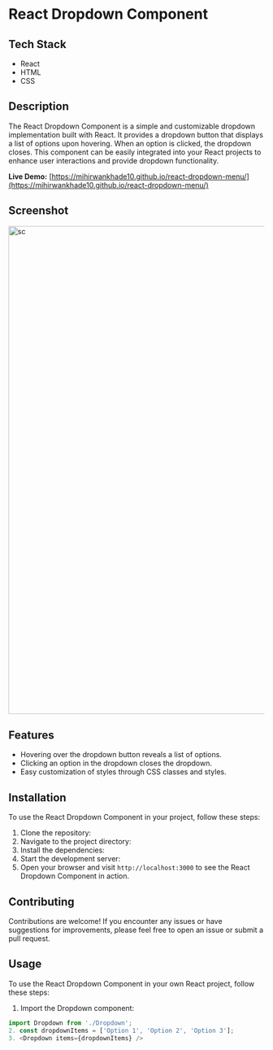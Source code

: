 # React Dropdown Component

## Tech Stack

- React
- HTML
- CSS

## Description

The React Dropdown Component is a simple and customizable dropdown implementation built with React. It provides a dropdown button that displays a list of options upon hovering. When an option is clicked, the dropdown closes. This component can be easily integrated into your React projects to enhance user interactions and provide dropdown functionality.

**Live Demo:** [https://mihirwankhade10.github.io/react-dropdown-menu/](https://mihirwankhade10.github.io/react-dropdown-menu/)

## Screenshot

<img width="960" alt="sc" src="https://github.com/mihirwankhade10/react-dropdown-menu/assets/87888969/ce459932-603e-463a-a8ef-46929e82ea6e">

## Features

- Hovering over the dropdown button reveals a list of options.
- Clicking an option in the dropdown closes the dropdown.
- Easy customization of styles through CSS classes and styles.

## Installation

To use the React Dropdown Component in your project, follow these steps:

1. Clone the repository:
2. Navigate to the project directory: 
3. Install the dependencies:
4. Start the development server:
5. Open your browser and visit `http://localhost:3000` to see the React Dropdown Component in action.

## Contributing
Contributions are welcome! If you encounter any issues or have suggestions for improvements, please feel free to open an issue or submit a pull request.

## Usage

To use the React Dropdown Component in your own React project, follow these steps:

1. Import the Dropdown component:
```jsx
import Dropdown from './Dropdown';
2. const dropdownItems = ['Option 1', 'Option 2', 'Option 3'];
3. <Dropdown items={dropdownItems} />



